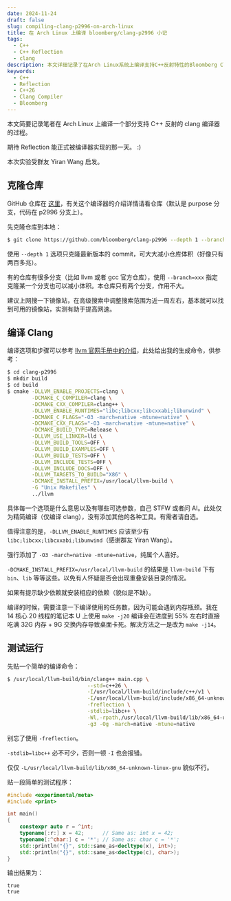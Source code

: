 ```yaml
---
date: 2024-11-24
draft: false
slug: compiling-clang-p2996-on-arch-linux
title: 在 Arch Linux 上编译 bloomberg/clang-p2996 小记
tags:
  - C++
  - C++ Reflection
  - clang
description: 本文详细记录了在Arch Linux系统上编译支持C++反射特性的Bloomberg Clang编译器的完整过程。This article provides a detailed record of the complete process of compiling the Bloomberg Clang compiler with C++ reflection support on an Arch Linux system.
keywords:
  - C++
  - Reflection
  - C++26
  - Clang Compiler
  - Bloomberg
---
```


本文简要记录笔者在 Arch Linux 上编译一个部分支持 C++ 反射的 clang 编译器的过程。

期待 Reflection 能正式被编译器实现的那一天。  :)

本次实验受群友 Yiran Wang 启发。

## 克隆仓库

GitHub 仓库在 [这里](https://github.com/bloomberg/clang-p2996/tree/p2996)，有关这个编译器的介绍详情请看仓库（默认是 purpose 分支，代码在 p2996 分支上）。

先克隆仓库到本地：

`````bash
$ git clone https://github.com/bloomberg/clang-p2996 --depth 1 --branch=p2996
`````

使用 `--depth 1` 选项只克隆最新版本的 commit，可大大减小仓库体积（好像只有两百多兆）。

有的仓库有很多分支（比如 llvm 或者 gcc 官方仓库），使用 `--branch=xxx` 指定克隆某一个分支也可以减小体积。本仓库只有两个分支，作用不大。

建议上网搜一下镜像站，在高级搜索中调整搜索范围为近一周左右，基本就可以找到可用的镜像站，实测有助于提高网速。

## 编译 Clang

编译选项和步骤可以参考 [llvm 官网手册中的介绍](https://llvm.org/docs/GettingStarted.html#getting-the-source-code-and-building-llvm)，此处给出我的生成命令，供参考：

`````bash
$ cd clang-p2996
$ mkdir build
$ cd build
$ cmake -DLLVM_ENABLE_PROJECTS=clang \
        -DCMAKE_C_COMPILER=clang \
        -DCMAKE_CXX_COMPILER=clang++ \
        -DLLVM_ENABLE_RUNTIMES="libc;libcxx;libcxxabi;libunwind" \
        -DCMAKE_C_FLAGS="-O3 -march=native -mtune=native" \
        -DCMAKE_CXX_FLAGS="-O3 -march=native -mtune=native" \
        -DCMAKE_BUILD_TYPE=Release \
        -DLLVM_USE_LINKER=lld \
        -DLLVM_BUILD_TOOLS=OFF \
        -DLLVM_BUILD_EXAMPLES=OFF \
        -DLLVM_BUILD_TESTS=OFF \
        -DLLVM_INCLUDE_TESTS=OFF \
        -DLLVM_INCLUDE_DOCS=OFF \
        -DLLVM_TARGETS_TO_BUILD="X86" \
        -DCMAKE_INSTALL_PREFIX=/usr/local/llvm-build \
        -G "Unix Makefiles" \
        ../llvm
`````

具体每一个选项是什么意思以及有哪些可选参数，自己 STFW 或者问 AI。此处仅为精简编译（仅编译 clang），没有添加其他的各种工具。有需者请自选。

值得注意的是，`-DLLVM_ENABLE_RUNTIMES` 应该至少有 `libc;libcxx;libcxxabi;libunwind`（感谢群友 Yiran Wang）。

强行添加了 `-O3 -march=native -mtune=native`，纯属个人喜好。

`-DCMAKE_INSTALL_PREFIX=/usr/local/llvm-build` 的结果是 `llvm-build` 下有 `bin`、`lib` 等等这些。以免有人怀疑是否会出现重叠安装目录的情况。

如果有提示缺少依赖就安装相应的依赖（貌似是不缺）。

编译的时候，需要注意一下编译使用的任务数，因为可能会遇到内存瓶颈。我在 14 核心 20 线程的笔记本 U 上使用 `make -j20` 编译会在进度到 55% 左右时直接吃满 32G 内存 + 9G 交换内存导致桌面卡死。解决方法之一是改为 `make -j14`。

## 测试运行

先贴一个简单的编译命令：

`````bash
$ /usr/local/llvm-build/bin/clang++ main.cpp \
                          --std=c++26 \
                          -I/usr/local/llvm-build/include/c++/v1 \
                          -I/usr/local/llvm-build/include/x86_64-unknown-linux-gnu/c++/v1 \
                          -freflection \
                          -stdlib=libc++ \
                          -Wl,-rpath,/usr/local/llvm-build/lib/x86_64-unknown-linux-gnu \
                          -g3 -Og -march=native -mtune=native
`````

别忘了使用 `-freflection`。

`-stdlib=libc++` 必不可少，否则一顿 `-I` 也会报错。

仅仅 `-L/usr/local/llvm-build/lib/x86_64-unknown-linux-gnu` 貌似不行。

贴一段简单的测试程序：

`````cpp title="main.cpp"
#include <experimental/meta>
#include <print>

int main()
{
    constexpr auto r = ^int;
    typename[:r:] x = 42;      // Same as: int x = 42;
    typename[:^char:] c = '*'; // Same as: char c = '*';
    std::println("{}", std::same_as<decltype(x), int>);
    std::println("{}", std::same_as<decltype(c), char>);
}
`````

输出结果为：

`````text
true
true
`````